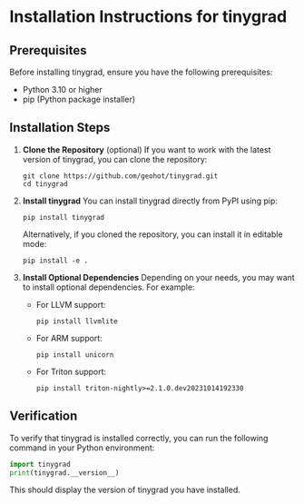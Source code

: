 # Installation Instructions for tinygrad

## Prerequisites

Before installing tinygrad, ensure you have the following prerequisites:

- Python 3.10 or higher
- pip (Python package installer)

## Installation Steps

1. **Clone the Repository** (optional)
   If you want to work with the latest version of tinygrad, you can clone the repository:
   ```
   git clone https://github.com/geohot/tinygrad.git
   cd tinygrad
   ```

2. **Install tinygrad**
   You can install tinygrad directly from PyPI using pip:
   ```
   pip install tinygrad
   ```

   Alternatively, if you cloned the repository, you can install it in editable mode:
   ```
   pip install -e .
   ```

3. **Install Optional Dependencies**
   Depending on your needs, you may want to install optional dependencies. For example:
   - For LLVM support:
     ```
     pip install llvmlite
     ```
   - For ARM support:
     ```
     pip install unicorn
     ```
   - For Triton support:
     ```
     pip install triton-nightly>=2.1.0.dev20231014192330
     ```

## Verification

To verify that tinygrad is installed correctly, you can run the following command in your Python environment:
```python
import tinygrad
print(tinygrad.__version__)
```

This should display the version of tinygrad you have installed.